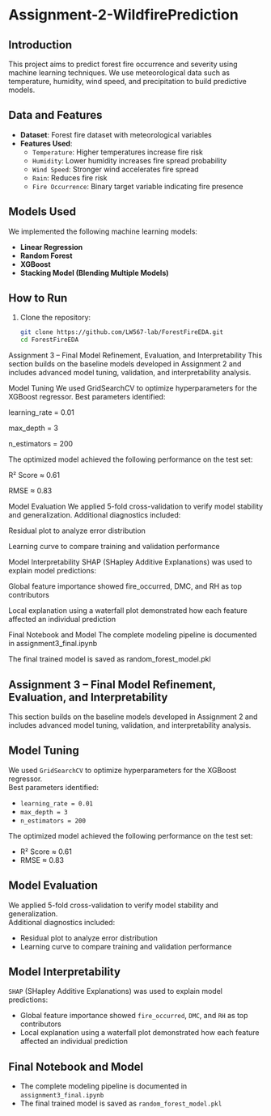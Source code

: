 # Assignment-2-WildfirePrediction

##  Introduction
This project aims to predict forest fire occurrence and severity using machine learning techniques. We use meteorological data such as temperature, humidity, wind speed, and precipitation to build predictive models.

##  Data and Features
- **Dataset**: Forest fire dataset with meteorological variables
- **Features Used**:
  - `Temperature`: Higher temperatures increase fire risk
  - `Humidity`: Lower humidity increases fire spread probability
  - `Wind Speed`: Stronger wind accelerates fire spread
  - `Rain`: Reduces fire risk
  - `Fire Occurrence`: Binary target variable indicating fire presence

##  Models Used
We implemented the following machine learning models:
- **Linear Regression**
- **Random Forest**
- **XGBoost**
- **Stacking Model (Blending Multiple Models)**

##  How to Run
1. Clone the repository:
   ```bash
   git clone https://github.com/LW567-lab/ForestFireEDA.git
   cd ForestFireEDA

Assignment 3 – Final Model Refinement, Evaluation, and Interpretability
This section builds on the baseline models developed in Assignment 2 and includes advanced model tuning, validation, and interpretability analysis.

Model Tuning
We used GridSearchCV to optimize hyperparameters for the XGBoost regressor.
Best parameters identified:

learning_rate = 0.01

max_depth = 3

n_estimators = 200

The optimized model achieved the following performance on the test set:

R² Score ≈ 0.61

RMSE ≈ 0.83

Model Evaluation
We applied 5-fold cross-validation to verify model stability and generalization.
Additional diagnostics included:

Residual plot to analyze error distribution

Learning curve to compare training and validation performance

Model Interpretability
SHAP (SHapley Additive Explanations) was used to explain model predictions:

Global feature importance showed fire_occurred, DMC, and RH as top contributors

Local explanation using a waterfall plot demonstrated how each feature affected an individual prediction

Final Notebook and Model
The complete modeling pipeline is documented in assignment3_final.ipynb

The final trained model is saved as random_forest_model.pkl

## Assignment 3 – Final Model Refinement, Evaluation, and Interpretability
This section builds on the baseline models developed in Assignment 2 and includes advanced model tuning, validation, and interpretability analysis.

## Model Tuning
We used `GridSearchCV` to optimize hyperparameters for the XGBoost regressor.  
Best parameters identified:
- `learning_rate = 0.01`
- `max_depth = 3`
- `n_estimators = 200`

The optimized model achieved the following performance on the test set:
- R² Score ≈ 0.61
- RMSE ≈ 0.83

## Model Evaluation
We applied 5-fold cross-validation to verify model stability and generalization.  
Additional diagnostics included:
- Residual plot to analyze error distribution
- Learning curve to compare training and validation performance

## Model Interpretability
`SHAP` (SHapley Additive Explanations) was used to explain model predictions:
- Global feature importance showed `fire_occurred`, `DMC`, and `RH` as top contributors
- Local explanation using a waterfall plot demonstrated how each feature affected an individual prediction

## Final Notebook and Model
- The complete modeling pipeline is documented in `assignment3_final.ipynb`
- The final trained model is saved as `random_forest_model.pkl`

